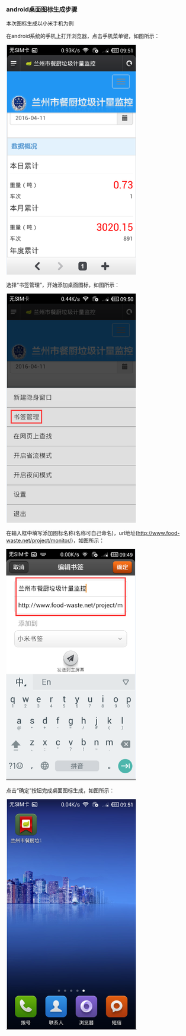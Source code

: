 ### android桌面图标生成步骤

本次图标生成以小米手机为例

在android系统的手机上打开浏览器，点击手机菜单键，如图所示：

![android桌面生成图标](..\images\android1.png)

选择“书签管理”，开始添加桌面图标，如图所示：

![android桌面生成图标](..\images\android2.png)

在输入框中填写添加图标名称(名称可自己命名)，url地址(http://www.food-waste.net/project/monitor/)，如图所示：

![android桌面生成图标](..\images\android3.png)

点击“确定”按钮完成桌面图标生成，如图所示：

![android桌面生成图标](..\images\android4.png)



